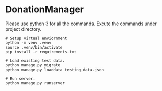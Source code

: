 # DonationManager
Please use python 3 for all the commands.
Excute the commands under project directory.

```
# Setup virtual enviornment
python -m venv .venv
source .venv/bin/activate
pip install -r requirements.txt

# Load existing test data.
python manage.py migrate
python manage.py loaddata testing_data.json

# Run server.
python manage.py runserver
```